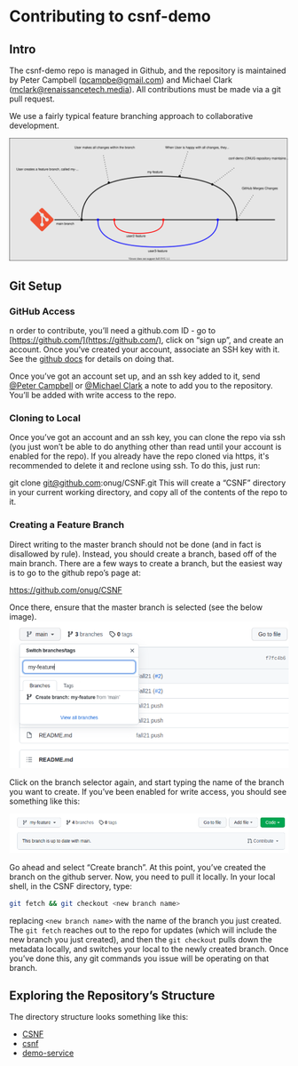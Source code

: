 # Contributing to csnf-demo

## Intro

The csnf-demo repo is managed in Github, and the repository is maintained by Peter Campbell (pcampbe@gmail.com) and Michael Clark (mclark@renaissancetech.media). All contributions must be made via a git pull request.

We use a fairly typical feature branching approach to collaborative development. 

![Git Flow Diagram](img/git-flow.svg)

## Git Setup
### GitHub Access
n order to contribute, you’ll need a github.com ID - go to [https://github.com/](https://github.com/), click on “sign up”, and create an account. Once you’ve created your account, associate an SSH key with it. See the [github docs](https://docs.github.com/en/github/authenticating-to-github/adding-a-new-ssh-key-to-your-github-account) for details on doing that.

Once you’ve got an account set up, and an ssh key added to it, send [@Peter Campbell](mailto:pcampbe@gmail.com) or [@Michael Clark](mailto:mclark@renaissancetech.media) a note to add you to the repository. You’ll be added with write access to the repo.

### Cloning to Local
Once you’ve got an account and an ssh key, you can clone the repo via ssh (you just won’t be able to do anything other than read until your account is enabled for the repo). If you already have the repo cloned via https, it's recommended to delete it and reclone using ssh. To do this, just run:

git clone git@github.com:onug/CSNF.git
This will create a “CSNF” directory in your current working directory, and copy all of the contents of the repo to it.

### Creating a Feature Branch
Direct writing to the master branch should not be done (and in fact is disallowed by rule). Instead, you should create a branch, based off of the main branch. There are a few ways to create a branch, but the easiest way is to go to the github repo’s page at:

https://github.com/onug/CSNF

Once there, ensure that the master branch is selected (see the below image).
![Branch Selection](img/branch-select.png)

Click on the branch selector again, and start typing the name of the branch you want to create. If you’ve been enabled for write access, you should see something like this:

![Branch Creation](img/branch-create.png)

Go ahead and select “Create branch”. At this point, you’ve created the branch on the github server. Now, you need to pull it locally. In your local shell, in the CSNF directory, type:

```bash
git fetch && git checkout <new branch name>
```

replacing `<new branch name>` with the name of the branch you just created. The `git fetch` reaches out to the repo for updates (which will include the new branch you just created), and then the `git checkout` pulls down the metadata locally, and switches your local to the newly created branch. Once you’ve done this, any git commands you issue will be operating on that branch.

## Exploring the Repository’s Structure

The directory structure looks something like this:
* [CSNF](README.md)
* [csnf](README.md)
* [demo-service](README.md)